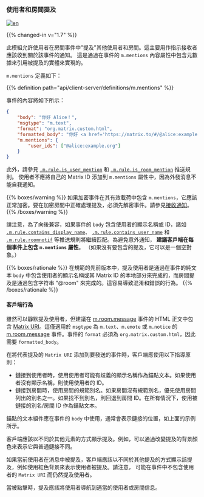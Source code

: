### 使用者和房間提及

[![en](https://img.shields.io/badge/lang-en-purple.svg)](https://github.com/message-exp/matrix_organized_spec/tree/main/v1.11/client-server-api/en/mentions.md)

{{% changed-in v="1.7" %}}

此模組允許使用者在房間事件中"提及"其他使用者和房間。這主要用作指示接收者應該收到關於該事件的通知。
這是通過在事件的 `m.mentions` 內容屬性中包含元數據來引用被提及的實體來實現的。

`m.mentions` 定義如下：

{{% definition path="api/client-server/definitions/m.mentions" %}}

事件的內容將如下所示：

```json
{
    "body": "你好 Alice！",
    "msgtype": "m.text",
    "format": "org.matrix.custom.html",
    "formatted_body": "你好 <a href='https://matrix.to/#/@alice:example.org'>Alice</a>！",
    "m.mentions": {
        "user_ids": ["@alice:example.org"]
    }
}
```

此外，請參見 [`.m.rule.is_user_mention`](#_m_rule_is_user_mention) 和
[`.m.rule.is_room_mention`](#_m_rule_is_room_mention) 推送規則。
使用者不應將自己的 Matrix ID 添加到 `m.mentions` 屬性中，因為外發消息不能自我通知。

{{% boxes/warning %}}
如果加密事件在其有效載荷中包含 `m.mentions`，它應該正常加密。要在加密房間中正確處理提及，必須先解密事件。請參見[接收通知](#receiving-notifications)。
{{% /boxes/warning %}}

請注意，為了向後兼容，如果事件的 `body` 包含使用者的顯示名稱或 ID，諸如 [`.m.rule.contains_display_name`](#_m_rule_contains_display_name)、
[`.m.rule.contains_user_name`](#_m_rule_contains_user_name) 和
[`.m.rule.roomnotif`](#_m_rule_roomnotif) 等推送規則將繼續匹配。為避免意外通知，
**建議客戶端在每個事件上包含 `m.mentions` 屬性**。
（如果沒有要包含的提及，它可以是一個空對象。）

{{% boxes/rationale %}}
在規範的先前版本中，提及使用者是通過在事件的純文本 `body` 中包含使用者的顯示名稱或其 Matrix ID 的本地部分來完成的，而房間提及是通過包含字符串 "@room" 來完成的。這容易導致混淆和錯誤的行為。
{{% /boxes/rationale %}}

#### 客戶端行為

雖然可以靜默提及使用者，但建議在 [m.room.message](#mroommessage) 事件的 HTML 正文中包含
[Matrix URI](/appendices/#uris)。這僅適用於 `msgtype` 為
`m.text`、`m.emote` 或 `m.notice` 的 [m.room.message](#mroommessage) 事件。事件的 `format` 必須為
`org.matrix.custom.html`，因此需要 `formatted_body`。

在將代表提及的 `Matrix URI` 添加到要發送的事件時，客戶端應使用以下指導原則：

-   鏈接到使用者時，使用使用者可能有歧義的顯示名稱作為錨點文本。如果使用者沒有顯示名稱，則使用使用者的 ID。
-   鏈接到房間時，使用房間的規範別名。如果房間沒有規範別名，優先使用房間列出的別名之一。如果找不到別名，則回退到房間 ID。在所有情況下，使用被鏈接的別名/房間 ID 作為錨點文本。

錨點的文本組件應在事件的 `body` 中使用，通常會表示鏈接的位置，如上面的示例所示。

客戶端應該以不同於其他元素的方式顯示提及。例如，可以通過改變提及的背景顏色來表示它與普通鏈接不同。

如果當前使用者在消息中被提及，客戶端應該以不同於其他提及的方式顯示該提及，例如使用紅色背景來表示使用者被提及。請注意，
可能在事件中不包含使用者的 `Matrix URI` 而仍然提及使用者。

當被點擊時，提及應該將使用者導航到適當的使用者或房間信息。
